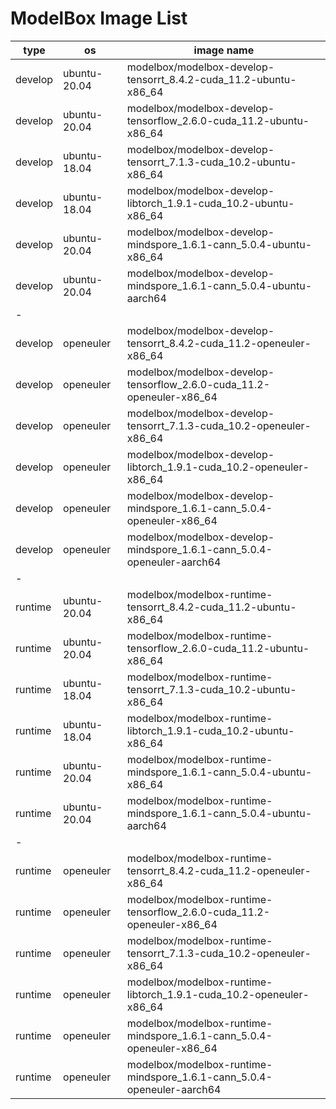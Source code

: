 # ModelBox Image List

|type|os|image name|
|--|--|--|
|develop|ubuntu-20.04|modelbox/modelbox-develop-tensorrt_8.4.2-cuda_11.2-ubuntu-x86_64|
|develop|ubuntu-20.04|modelbox/modelbox-develop-tensorflow_2.6.0-cuda_11.2-ubuntu-x86_64|
|develop|ubuntu-18.04|modelbox/modelbox-develop-tensorrt_7.1.3-cuda_10.2-ubuntu-x86_64|
|develop|ubuntu-18.04|modelbox/modelbox-develop-libtorch_1.9.1-cuda_10.2-ubuntu-x86_64|
|develop|ubuntu-20.04|modelbox/modelbox-develop-mindspore_1.6.1-cann_5.0.4-ubuntu-x86_64|
|develop|ubuntu-20.04|modelbox/modelbox-develop-mindspore_1.6.1-cann_5.0.4-ubuntu-aarch64|
|-
|develop|openeuler|modelbox/modelbox-develop-tensorrt_8.4.2-cuda_11.2-openeuler-x86_64|
|develop|openeuler|modelbox/modelbox-develop-tensorflow_2.6.0-cuda_11.2-openeuler-x86_64|
|develop|openeuler|modelbox/modelbox-develop-tensorrt_7.1.3-cuda_10.2-openeuler-x86_64|
|develop|openeuler|modelbox/modelbox-develop-libtorch_1.9.1-cuda_10.2-openeuler-x86_64|
|develop|openeuler|modelbox/modelbox-develop-mindspore_1.6.1-cann_5.0.4-openeuler-x86_64|
|develop|openeuler|modelbox/modelbox-develop-mindspore_1.6.1-cann_5.0.4-openeuler-aarch64|
|-
|runtime|ubuntu-20.04|modelbox/modelbox-runtime-tensorrt_8.4.2-cuda_11.2-ubuntu-x86_64|
|runtime|ubuntu-20.04|modelbox/modelbox-runtime-tensorflow_2.6.0-cuda_11.2-ubuntu-x86_64|
|runtime|ubuntu-18.04|modelbox/modelbox-runtime-tensorrt_7.1.3-cuda_10.2-ubuntu-x86_64|
|runtime|ubuntu-18.04|modelbox/modelbox-runtime-libtorch_1.9.1-cuda_10.2-ubuntu-x86_64|
|runtime|ubuntu-20.04|modelbox/modelbox-runtime-mindspore_1.6.1-cann_5.0.4-ubuntu-x86_64|
|runtime|ubuntu-20.04|modelbox/modelbox-runtime-mindspore_1.6.1-cann_5.0.4-ubuntu-aarch64|
|-
|runtime|openeuler|modelbox/modelbox-runtime-tensorrt_8.4.2-cuda_11.2-openeuler-x86_64|
|runtime|openeuler|modelbox/modelbox-runtime-tensorflow_2.6.0-cuda_11.2-openeuler-x86_64|
|runtime|openeuler|modelbox/modelbox-runtime-tensorrt_7.1.3-cuda_10.2-openeuler-x86_64|
|runtime|openeuler|modelbox/modelbox-runtime-libtorch_1.9.1-cuda_10.2-openeuler-x86_64|
|runtime|openeuler|modelbox/modelbox-runtime-mindspore_1.6.1-cann_5.0.4-openeuler-x86_64|
|runtime|openeuler|modelbox/modelbox-runtime-mindspore_1.6.1-cann_5.0.4-openeuler-aarch64|